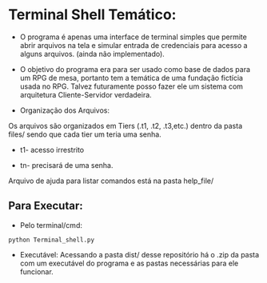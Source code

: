 # Terminal Shell Temático:

- O programa é apenas uma interface de terminal simples que permite abrir arquivos na tela e simular entrada de credenciais para acesso a alguns arquivos. (ainda não implementado).
- O objetivo do programa era para ser usado como base de dados para um RPG de mesa, portanto tem a temática de uma fundação fictícia usada no RPG. Talvez futuramente posso fazer ele um sistema com arquitetura Cliente-Servidor verdadeira.

- Organização dos Arquivos:

Os arquivos são organizados em Tiers (.t1, .t2, .t3,etc.) dentro da pasta files/ sendo que cada tier um teria uma senha.

- t1- acesso irrestrito

- tn- precisará de uma senha.

Arquivo de ajuda para listar comandos está na pasta help_file/

## Para Executar:
- Pelo terminal/cmd:
~~~
python Terminal_shell.py
~~~
- Executável:
Acessando a pasta dist/ desse repositório há o .zip da pasta com um executável do programa e as pastas necessárias para ele funcionar.
